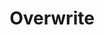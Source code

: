 ---
ee_id_show: '4470'
title: Overwrite
url: overwrite
live_url:
year: '2020'
venue: Greene Naftali Gallery
state_country: New York
type:
dates:
wwwnews:
wwweblast:
pitch: w/ JULIE BECKER, TONY CONRAD, GUYTON\WALKER, JACQUELINE HUMPHRIES :-)
ps:
credits:
download:
layout: shows
---